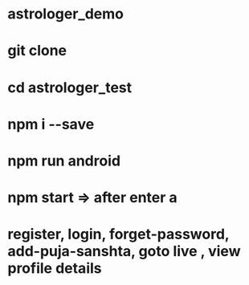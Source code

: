 # astrologer_demo
# git clone
# cd astrologer_test
# npm i --save
# npm run android
# npm start => after enter a

# register, login, forget-password, add-puja-sanshta, goto live , view profile details
